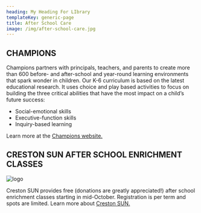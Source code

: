 ```yaml
---
heading: My Heading For LIbrary
templateKey: generic-page
title: After School Care
image: /img/after-school-care.jpg
---
```

## CHAMPIONS

Champions partners with principals, teachers, and parents to create more than 600 before- and after-school and year-round learning environments that spark wonder in children. Our K-6 curriculum is based on the latest educational research. It uses choice and play based activities to focus on building the three critical abilities that have the most impact on a child’s future success:

* Social-emotional skills
* Executive-function skills
* Inquiry-based learning

Learn more at the [Champions website.](https://www.discoverchampions.com/our-locations/portland/or/001363)

## CRESTON SUN AFTER SCHOOL ENRICHMENT CLASSES

![logo](/img/sun.gif)

Creston SUN provides free (donations are greatly appreciated!) after school enrichment classes starting in mid-October. Registration is per term and spots are limited. Learn more about [Creston SUN.](https://inquisitive-lolly-d1ee77.netlify.app/programs/creston-sun)